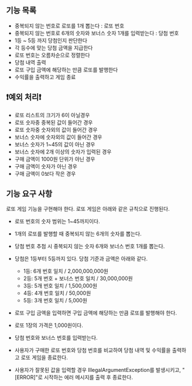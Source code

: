 ## 기능 목록
- 중복되지 않는 번호로 로또를 1개 뽑는다 : 로또 번호
- 중복되지 않는 번호로 6개의 숫자와 보너스 숫자 1개를 입력받는다 : 당첨 번호
- 1등 ~ 5등 까지 당첨인지 판단한다
- 각 등수에 맞는 당첨 금액을 지급한다
- 로또 번호는 오름차순으로 정렬한다
- 당첨 내역 출력
- 로또 구입 금액에 해당하는 만큼 로또를 발행한다
- 수익률을 출력하고 게임 종료

## ❗예외 처리❗
- 로또 리스트의 크기가 6이 아닐경우
- 로또 숫자중 중복된 값이 들어간 경우
- 로또 숫자중 숫자외의 값이 들어간 경우
- 보너스 숫자에 숫자외의 값이 들어간 경우
- 보너스 숫자가 1~45의 값이 아닌 경우
- 보너스 숫자에 2개 이상의 숫자가 입력된 경우
- 구매 금액이 1000원 단위가 아닌 경우
- 구매 금액이 숫자가 아닌 경우
- 구매 금액이 0보다 작은 경우

## 기능 요구 사항
로또 게임 기능을 구현해야 한다. 로또 게임은 아래와 같은 규칙으로 진행된다.

- 로또 번호의 숫자 범위는 1~45까지이다.
- 1개의 로또를 발행할 때 중복되지 않는 6개의 숫자를 뽑는다.
- 당첨 번호 추첨 시 중복되지 않는 숫자 6개와 보너스 번호 1개를 뽑는다.
- 당첨은 1등부터 5등까지 있다. 당첨 기준과 금액은 아래와 같다.
    - 1등: 6개 번호 일치 / 2,000,000,000원
    - 2등: 5개 번호 + 보너스 번호 일치 / 30,000,000원
    - 3등: 5개 번호 일치 / 1,500,000원
    - 4등: 4개 번호 일치 / 50,000원
    - 5등: 3개 번호 일치 / 5,000원

- 로또 구입 금액을 입력하면 구입 금액에 해당하는 만큼 로또를 발행해야 한다. 
- 로또 1장의 가격은 1,000원이다.
- 당첨 번호와 보너스 번호를 입력받는다.
- 사용자가 구매한 로또 번호와 당첨 번호를 비교하여 당첨 내역 및 수익률을 출력하고 로또 게임을 종료한다.
- 사용자가 잘못된 값을 입력할 경우 IllegalArgumentException를 발생시키고, "[ERROR]"로 시작하는 에러 메시지를 출력 후 종료한다.
  